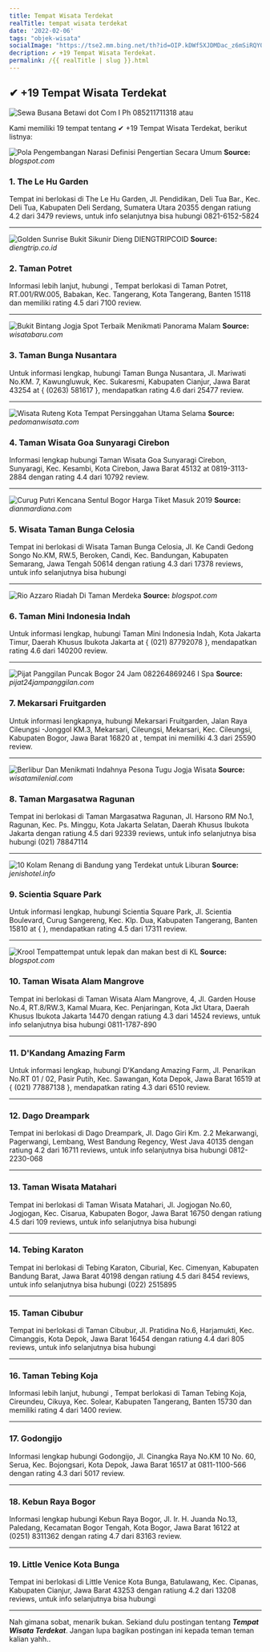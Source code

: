 ```yaml
---
title: Tempat Wisata Terdekat
realTitle: tempat wisata terdekat
date: '2022-02-06'
tags: "objek-wisata"
socialImage: "https://tse2.mm.bing.net/th?id=OIP.kDWf5XJDMDac_z6mSiRQYQHaLH&amp;pid=15.1"
decription: ✔ +19 Tempat Wisata Terdekat.
permalink: /{{ realTitle | slug }}.html
---
```


## ✔ +19 Tempat Wisata Terdekat

![Sewa Busana Betawi dot Com I Ph 085211711318 atau ](http://3.bp.blogspot.com/-4-NKLO53ayY/U7BN2LsS3dI/AAAAAAAACyw/rEcnIhmf6Nk/s1600/sewa+baju+Bali+4+Telp.+085211711318.JPG)



Kami memiliki 19 tempat tentang ✔ +19 Tempat Wisata Terdekat, berikut listnya:



![Pola Pengembangan Narasi  Definisi Pengertian Secara Umum ](https://tse3.mm.bing.net/th?id=OIP.vOSmiAwEIZegkJgyE-4dxQHaFj&amp;pid=15.1)
**Source:** _blogspot.com_


### 1. The Le Hu Garden



Tempat ini berlokasi di The Le Hu Garden, Jl. Pendidikan, Deli Tua Bar., Kec. Deli Tua, Kabupaten Deli Serdang, Sumatera Utara 20355 dengan ratiung 4.2 dari 3479 reviews, untuk info selanjutnya bisa hubungi 0821-6152-5824

---


![Golden Sunrise Bukit Sikunir Dieng  DIENGTRIPCOID](https://tse1.mm.bing.net/th?id=OIP.KzkinLo8kcngkqFManN0TgHaE8&amp;pid=15.1)
**Source:** _diengtrip.co.id_


### 2. Taman Potret



Informasi lebih lanjut, hubungi , Tempat berlokasi di Taman Potret, RT.001/RW.005, Babakan, Kec. Tangerang, Kota Tangerang, Banten 15118 dan memiliki rating 4.5 dari 7100 review.

---


![Bukit Bintang Jogja Spot Terbaik Menikmati Panorama Malam](https://tse3.mm.bing.net/th?id=OIP.Ugmer6_oShkgnnAyGHqMowHaEK&amp;pid=15.1)
**Source:** _wisatabaru.com_


### 3. Taman Bunga Nusantara



Untuk informasi lengkap, hubungi Taman Bunga Nusantara, Jl. Mariwati No.KM. 7, Kawungluwuk, Kec. Sukaresmi, Kabupaten Cianjur, Jawa Barat 43254 at { (0263) 581617 }, mendapatkan rating 4.6 dari 25477 review.

---


![Wisata Ruteng  Kota Tempat Persinggahan Utama Selama ](https://tse4.mm.bing.net/th?id=OIP.JlzjxwiD6kSq8k-O4mff9gHaFz&amp;pid=15.1)
**Source:** _pedomanwisata.com_


### 4. Taman Wisata Goa Sunyaragi Cirebon



Informasi lengkap hubungi Taman Wisata Goa Sunyaragi Cirebon, Sunyaragi, Kec. Kesambi, Kota Cirebon, Jawa Barat 45132 at 0819-3113-2884 dengan rating 4.4 dari 10792 review.

---


![Curug Putri Kencana Sentul Bogor  Harga Tiket Masuk 2019](https://tse2.mm.bing.net/th?id=OIP.RnTVn_pppMuGOD4U4gorHAHaH2&amp;pid=15.1)
**Source:** _dianmardiana.com_


### 5. Wisata Taman Bunga Celosia



Tempat ini berlokasi di Wisata Taman Bunga Celosia, Jl. Ke Candi Gedong Songo No.KM, RW.5, Beroken, Candi, Kec. Bandungan, Kabupaten Semarang, Jawa Tengah 50614 dengan ratiung 4.3 dari 17378 reviews, untuk info selanjutnya bisa hubungi 

---


![Rio Azzaro Riadah Di Taman Merdeka](https://tse2.mm.bing.net/th?id=OIP.v3UbgCH_8JCNecikewnSLQEsDh&amp;pid=15.1)
**Source:** _blogspot.com_


### 6. Taman Mini Indonesia Indah



Untuk informasi lengkap, hubungi Taman Mini Indonesia Indah, Kota Jakarta Timur, Daerah Khusus Ibukota Jakarta at { (021) 87792078 }, mendapatkan rating 4.6 dari 140200 review.

---


![Pijat Panggilan Puncak Bogor 24 Jam  082264869246 I Spa ](https://tse2.mm.bing.net/th?id=OIP.ub6NJleiw_roMOx3EZnwcAHaHa&amp;pid=15.1)
**Source:** _pijat24jampanggilan.com_


### 7. Mekarsari Fruitgarden



Untuk informasi lengkapnya, hubungi Mekarsari Fruitgarden, Jalan Raya Cileungsi -Jonggol KM.3, Mekarsari, Cileungsi, Mekarsari, Kec. Cileungsi, Kabupaten Bogor, Jawa Barat 16820 at , tempat ini memiliki 4.3 dari 25590 review.

---


![Berlibur Dan Menikmati Indahnya Pesona Tugu Jogja  Wisata ](https://tse4.mm.bing.net/th?id=OIP.ic4ASMiX1leR_PTllbbUkQHaJQ&amp;pid=15.1)
**Source:** _wisatamilenial.com_


### 8. Taman Margasatwa Ragunan



Tempat ini berlokasi di Taman Margasatwa Ragunan, Jl. Harsono RM No.1, Ragunan, Kec. Ps. Minggu, Kota Jakarta Selatan, Daerah Khusus Ibukota Jakarta dengan ratiung 4.5 dari 92339 reviews, untuk info selanjutnya bisa hubungi (021) 78847114

---


![10 Kolam Renang di Bandung yang Terdekat untuk Liburan ](https://tse2.mm.bing.net/th?id=OIP.Vtn8IViBFjw3cuc7Cz1VaAHaEn&amp;pid=15.1)
**Source:** _jenishotel.info_


### 9. Scientia Square Park



Untuk informasi lengkap, hubungi Scientia Square Park, Jl. Scientia Boulevard, Curug Sangereng, Kec. Klp. Dua, Kabupaten Tangerang, Banten 15810 at {  }, mendapatkan rating 4.5 dari 17311 review.

---


![Krool Tempattempat untuk lepak dan makan best di KL](https://tse2.mm.bing.net/th?id=OIP.hDynya9uGhcFlZr-tdEYyQAAAA&amp;pid=15.1)
**Source:** _blogspot.com_


### 10. Taman Wisata Alam Mangrove



Tempat ini berlokasi di Taman Wisata Alam Mangrove, 4, Jl. Garden House No.4, RT.8/RW.3, Kamal Muara, Kec. Penjaringan, Kota Jkt Utara, Daerah Khusus Ibukota Jakarta 14470 dengan ratiung 4.3 dari 14524 reviews, untuk info selanjutnya bisa hubungi 0811-1787-890

---


### 11. D&#039;Kandang Amazing Farm



Untuk informasi lengkap, hubungi D&#039;Kandang Amazing Farm, Jl. Penarikan No.RT 01 / 02, Pasir Putih, Kec. Sawangan, Kota Depok, Jawa Barat 16519 at { (021) 77887138 }, mendapatkan rating 4.3 dari 6510 review.

---


### 12. Dago Dreampark



Tempat ini berlokasi di Dago Dreampark, Jl. Dago Giri Km. 2.2 Mekarwangi, Pagerwangi, Lembang, West Bandung Regency, West Java 40135 dengan ratiung 4.2 dari 16711 reviews, untuk info selanjutnya bisa hubungi 0812-2230-068

---


### 13. Taman Wisata Matahari



Tempat ini berlokasi di Taman Wisata Matahari, Jl. Jogjogan No.60, Jogjogan, Kec. Cisarua, Kabupaten Bogor, Jawa Barat 16750 dengan ratiung 4.5 dari 109 reviews, untuk info selanjutnya bisa hubungi 

---


### 14. Tebing Karaton



Tempat ini berlokasi di Tebing Karaton, Ciburial, Kec. Cimenyan, Kabupaten Bandung Barat, Jawa Barat 40198 dengan ratiung 4.5 dari 8454 reviews, untuk info selanjutnya bisa hubungi (022) 2515895

---


### 15. Taman Cibubur



Tempat ini berlokasi di Taman Cibubur, Jl. Pratidina No.6, Harjamukti, Kec. Cimanggis, Kota Depok, Jawa Barat 16454 dengan ratiung 4.4 dari 805 reviews, untuk info selanjutnya bisa hubungi 

---


### 16. Taman Tebing Koja



Informasi lebih lanjut, hubungi , Tempat berlokasi di Taman Tebing Koja, Cireundeu, Cikuya, Kec. Solear, Kabupaten Tangerang, Banten 15730 dan memiliki rating 4 dari 1400 review.

---


### 17. Godongijo



Informasi lengkap hubungi Godongijo, Jl. Cinangka Raya No.KM 10 No. 60, Serua, Kec. Bojongsari, Kota Depok, Jawa Barat 16517 at 0811-1100-566 dengan rating 4.3 dari 5017 review.

---


### 18. Kebun Raya Bogor



Informasi lengkap hubungi Kebun Raya Bogor, Jl. Ir. H. Juanda No.13, Paledang, Kecamatan Bogor Tengah, Kota Bogor, Jawa Barat 16122 at (0251) 8311362 dengan rating 4.7 dari 83163 review.

---


### 19. Little Venice Kota Bunga



Tempat ini berlokasi di Little Venice Kota Bunga, Batulawang, Kec. Cipanas, Kabupaten Cianjur, Jawa Barat 43253 dengan ratiung 4.2 dari 13208 reviews, untuk info selanjutnya bisa hubungi 

---









Nah gimana sobat, menarik bukan. Sekiand dulu postingan tentang ***Tempat Wisata Terdekat***. Jangan lupa bagikan postingan ini kepada teman teman kalian yahh..
